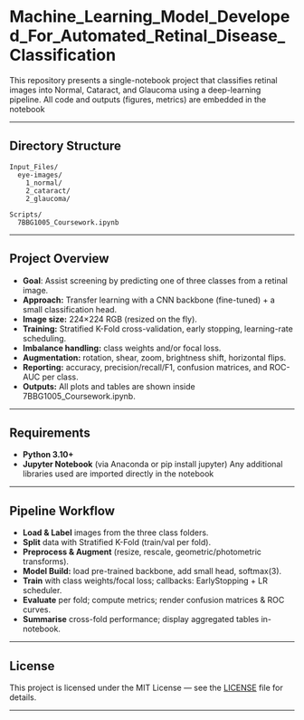 # Machine_Learning_Model_Developed_For_Automated_Retinal_Disease_Classification

This repository presents a single-notebook project that classifies retinal images into Normal, Cataract, and Glaucoma using a deep-learning pipeline. All code and outputs (figures, metrics) are embedded in the notebook

---

## Directory Structure

```
Input_Files/
  eye-images/
    1_normal/
    2_cataract/
    2_glaucoma/

Scripts/
  7BBG1005_Coursework.ipynb
```

---

## Project Overview

- **Goal**: Assist screening by predicting one of three classes from a retinal image.
- **Approach:** Transfer learning with a CNN backbone (fine-tuned) + a small classification head.
- **Image size:** 224×224 RGB (resized on the fly).
- **Training:** Stratified K-Fold cross-validation, early stopping, learning-rate scheduling.
- **Imbalance handling:** class weights and/or focal loss.
- **Augmentation:** rotation, shear, zoom, brightness shift, horizontal flips.
- **Reporting:** accuracy, precision/recall/F1, confusion matrices, and ROC-AUC per class.
- **Outputs:** All plots and tables are shown inside 7BBG1005_Coursework.ipynb.

---

## Requirements

- **Python 3.10+**
- **Jupyter Notebook** (via Anaconda or pip install jupyter) Any additional libraries used are imported directly in the notebook

---

## Pipeline Workflow

- **Load & Label** images from the three class folders.
- **Split** data with Stratified K-Fold (train/val per fold).
- **Preprocess & Augment** (resize, rescale, geometric/photometric transforms).
- **Model Build:** load pre-trained backbone, add small head, softmax(3).
- **Train** with class weights/focal loss; callbacks: EarlyStopping + LR scheduler.
- **Evaluate** per fold; compute metrics; render confusion matrices & ROC curves.
- **Summarise** cross-fold performance; display aggregated tables in-notebook.

---

## License

This project is licensed under the MIT License — see the [LICENSE](LICENSE) file for details.

---
